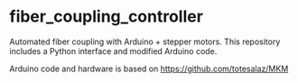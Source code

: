 # fiber_coupling_controller
Automated fiber coupling with Arduino + stepper motors. This repository includes a Python interface and modified Arduino code.

Arduino code and hardware is based on https://github.com/totesalaz/MKM
